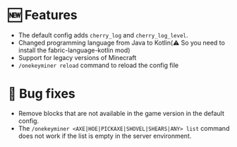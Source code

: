 # 🆕 Features

- The default config adds `cherry_log` and `cherry_log_level`.
- Changed programming language from Java to Kotlin(⚠️ So you need to install the fabric-language-kotlin mod)
- Support for legacy versions of Minecraft
- `/onekeyminer reload` command to reload the config file

# 🐞 Bug fixes

- Remove blocks that are not available in the game version in the default config.
- The `/onekeyminer <AXE|HOE|PICKAXE|SHOVEL|SHEARS|ANY> list` command does not work if the list is empty in the server
  environment.